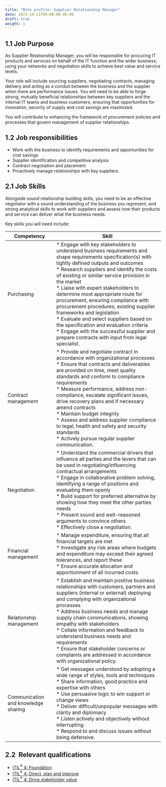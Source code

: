 ```yaml
---
title: "Role profile: Supplier Relationship Manager"
date: 2023-10-21T00:00:00-06:00
draft: true
weight: 1
---
```


## 1.1 Job Purpose
As Supplier Relationship Manager, you will be responsible for procuring IT products and services on behalf of the IT function and the wider business, using your networks and negotiation skills to achieve best value and service levels.

Your role will include sourcing suppliers, negotiating contracts, managing delivery and acting as a conduit between the business and the supplier when there are performance issues. You will need to be able to forge strong, mutually beneficial relationships between key suppliers and the internal IT teams and business customers, ensuring that opportunities for innovation, security of supply and cost savings are maximized.

You will contribute to enhancing the framework of procurement policies and processes that govern management of supplier relationships.

## 1.2 Job responsibilities
- Work with the business to identify requirements and opportunities for cost savings
- Supplier identification and competitive analysis
- Contract negotiation and placement
- Proactively manage relationships with key suppliers.

## 2.1 Job Skills
Alongside sound relationship building skills, you need to be an effective negotiator with a sound understanding of the business you represent, and strong analytical skills to work with suppliers and assess how their products and service can deliver what the business needs.

Key skills you will need include:

| Competency                          | Skill                                                                                                                                                                                                                                                                                                                                                                                                                                                                                                                                                                                                                                                            |
| ----------------------------------- | ---------------------------------------------------------------------------------------------------------------------------------------------------------------------------------------------------------------------------------------------------------------------------------------------------------------------------------------------------------------------------------------------------------------------------------------------------------------------------------------------------------------------------------------------------------------------------------------------------------------------------------------------------------------- |
| Purchasing                          | * Engage with key stakeholders to understand business requirements and shape requirements specification(s) with tightly defined outputs and outcomes <br /> * Research suppliers and identify the costs of existing or similar service provision in the market <br /> * Liaise with expert stakeholders to determine most appropriate route for procurement, ensuring compliance with procurement procedures, existing supplier frameworks and legislation <br /> * Evaluate and select suppliers based on the specification and evaluation criteria <br /> * Engage with the successful supplier and prepare contracts with input from legal specialist. <br /> |
| Contract management                 | * Provide and negotiate contract in accordance with organizational processes <br /> * Ensure that contracts and deliverables are provided on time, meet quality standards and conform to compliance requirements <br /> * Measure performance, address non-compliance, escalate significant issues, drive recovery plans and if necessary amend contracts <br /> * Maintain budget integrity <br /> * Assess and address supplier compliance to legal, health and safety and security standards <br /> * Actively pursue regular supplier communication. <br />                                                                                                  |
| Negotiation                         | * Understand the commercial drivers that influence all parties and the levers that can be used in negotiating/influencing contractual arrangements <br /> * Engage in collaborative problem solving, identifying a range of positions and evaluating them openly <br /> * Build support for preferred alternative by showing how they meet the other parties needs <br /> * Present sound and well-reasoned arguments to convince others <br /> * Effectively close a negotiation. <br />                                                                                                                                                                        |
| Financial management                | * Manage expenditure, ensuring that all financial targets are met <br /> * Investigate any risk areas where budgets and expenditure may exceed their agreed tolerances, and report these <br /> * Ensure accurate allocation and apportionment of all incurred costs. <br />                                                                                                                                                                                                                                                                                                                                                                                     |
| Relationship management             | * Establish and maintain positive business relationships with customers, partners and suppliers (internal or external) deploying and complying with organizational processes <br /> * Address business needs and manage supply chain communications, showing empathy with stakeholders <br /> * Collate information and feedback to understand business needs and requirements <br /> * Ensure that stakeholder concerns or complaints are addressed in accordance with organizational policy. <br />                                                                                                                                                            |
| Communication and knowledge sharing | * Get messages understood by adopting a wide range of styles, tools and techniques <br /> * Share information, good practice and expertise with others <br /> * Use persuasive logic to win support or change views <br /> * Deliver difficult/unpopular messages with clarity and diplomacy <br /> * Listen actively and objectively without interrupting <br /> * Respond to and discuss issues without being defensive. <br />                                                                                                                                                                                                                                |

## 2.2  Relevant qualifications
- [ITIL<sup>®</sup> 4: Foundation](https://www.axelos.com/certifications/itil-service-management/itil-4-foundation)
- [ITIL<sup>®</sup> 4: Direct, plan and improve](https://www.axelos.com/certifications/itil-service-management/managing-professional/direct-plan-and-improve)
- [ITIL<sup>®</sup> 4: Drive stakeholder value](https://www.axelos.com/certifications/itil-service-management/managing-professional/drive-stakeholder-value)
